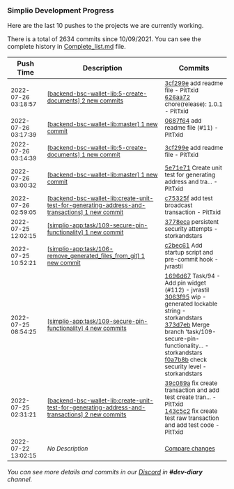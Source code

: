 
### Simplio Development Progress

Here are the last 10 pushes to the projects we are currently working.

There is a total of 2634 commits since 10/09/2021. You can see the complete history in
 [Complete_list.md](Complete_list.md) file.

| Push Time | Description | Commits |
| --- | --- | --- |
| <sub>2022-07-26 03:18:57</sub> | <sub>[[backend-bsc-wallet-lib:5\-create\-documents] 2 new commits](https://github.com/SimplioOfficial/backend-bsc-wallet-lib/compare/3cf299eadae6^...626aa72de525)</sub> | <sub>[3cf299e](https://github.com/SimplioOfficial/backend-bsc-wallet-lib/commit/3cf299eadae6174837dba057447ae869a57e0f77) add readme file - PitTxid<br>[626aa72](https://github.com/SimplioOfficial/backend-bsc-wallet-lib/commit/626aa72de52594709a1df95248d6eb6407ef210c) chore(release): 1.0.1 - PitTxid</sub> |
| <sub>2022-07-26 03:17:39</sub> | <sub>[[backend-bsc-wallet-lib:master] 1 new commit](https://github.com/SimplioOfficial/backend-bsc-wallet-lib/commit/0687f646894fa4009214f7a6143a9c28087c299c)</sub> | <sub>[0687f64](https://github.com/SimplioOfficial/backend-bsc-wallet-lib/commit/0687f646894fa4009214f7a6143a9c28087c299c) add readme file (#11) - PitTxid</sub> |
| <sub>2022-07-26 03:14:39</sub> | <sub>[[backend-bsc-wallet-lib:5\-create\-documents] 1 new commit](https://github.com/SimplioOfficial/backend-bsc-wallet-lib/commit/3cf299eadae6174837dba057447ae869a57e0f77)</sub> | <sub>[3cf299e](https://github.com/SimplioOfficial/backend-bsc-wallet-lib/commit/3cf299eadae6174837dba057447ae869a57e0f77) add readme file - PitTxid</sub> |
| <sub>2022-07-26 03:00:32</sub> | <sub>[[backend-bsc-wallet-lib:master] 1 new commit](https://github.com/SimplioOfficial/backend-bsc-wallet-lib/commit/5e71e710590b90889c88d0228b726c38941d6b22)</sub> | <sub>[5e71e71](https://github.com/SimplioOfficial/backend-bsc-wallet-lib/commit/5e71e710590b90889c88d0228b726c38941d6b22) Create unit test for generating address and tra... - PitTxid</sub> |
| <sub>2022-07-26 02:59:05</sub> | <sub>[[backend-bsc-wallet-lib:create\-unit\-test\-for\-generating\-address\-and\-transactions] 1 new commit](https://github.com/SimplioOfficial/backend-bsc-wallet-lib/commit/c75325fe95dc95da123cae9d25de429aa6f50b3e)</sub> | <sub>[c75325f](https://github.com/SimplioOfficial/backend-bsc-wallet-lib/commit/c75325fe95dc95da123cae9d25de429aa6f50b3e) add test broadcast transaction - PitTxid</sub> |
| <sub>2022-07-25 12:02:15</sub> | <sub>[[simplio-app:task/109\-secure\-pin\-functionality] 1 new commit](https://github.com/SimplioOfficial/simplio-app/commit/3778ecae40ea7f4928674ef2a2c6224fd9fc8d69)</sub> | <sub>[3778eca](https://github.com/SimplioOfficial/simplio-app/commit/3778ecae40ea7f4928674ef2a2c6224fd9fc8d69) persistent security attempts - storkandstars</sub> |
| <sub>2022-07-25 10:52:21</sub> | <sub>[[simplio-app:task/106\-remove\_generated\_files\_from\_git] 1 new commit](https://github.com/SimplioOfficial/simplio-app/commit/c2bec619ca88dc516851e74bfe5b8f6971f1891b)</sub> | <sub>[c2bec61](https://github.com/SimplioOfficial/simplio-app/commit/c2bec619ca88dc516851e74bfe5b8f6971f1891b) Add startup script and pre-commit hook - jvrastil</sub> |
| <sub>2022-07-25 08:54:25</sub> | <sub>[[simplio-app:task/109\-secure\-pin\-functionality] 4 new commits](https://github.com/SimplioOfficial/simplio-app/compare/ddca6c26d5ba...f0a7b8b720b2)</sub> | <sub>[1696d67](https://github.com/SimplioOfficial/simplio-app/commit/1696d677ef20ad9a80064b3f3b168b71d64b7acc) Task/94 - Add pin widget (#112) - jvrastil<br>[3063f95](https://github.com/SimplioOfficial/simplio-app/commit/3063f958fa6cd40fd330a13cb771d18e7121568b) wip - generated lockable string - storkandstars<br>[373d7eb](https://github.com/SimplioOfficial/simplio-app/commit/373d7ebf5afee32fe27f1483f7c49c19fab793db) Merge branch 'task/109-secure-pin-functionality... - storkandstars<br>[f0a7b8b](https://github.com/SimplioOfficial/simplio-app/commit/f0a7b8b720b265a2a6783a518e4cd767b6b06124) check security level - storkandstars</sub> |
| <sub>2022-07-25 02:31:21</sub> | <sub>[[backend-bsc-wallet-lib:create\-unit\-test\-for\-generating\-address\-and\-transactions] 2 new commits](https://github.com/SimplioOfficial/backend-bsc-wallet-lib/compare/567c017e53d2...143c5c23d8b4)</sub> | <sub>[39c089a](https://github.com/SimplioOfficial/backend-bsc-wallet-lib/commit/39c089aca74ed227cd0ae1e80dbaa287418f0c15) fix create transaction and add test create tran... - PitTxid<br>[143c5c2](https://github.com/SimplioOfficial/backend-bsc-wallet-lib/commit/143c5c23d8b4c75b7871e7ddef96c2e2510aec2b) fix create test raw transaction and add test code - PitTxid</sub> |
| <sub>2022-07-22 13:02:15</sub> | <sub>_No Description_</sub> | <sub>[Compare changes](https://github.com/SimplioOfficial/simplio-app/compare/9840decee480...eaf93fd2e804)</sub> |

_You can see more details and commits in our [Discord](https://discord.gg/aKhjuwZmdP) in **#dev-diary** channel._

